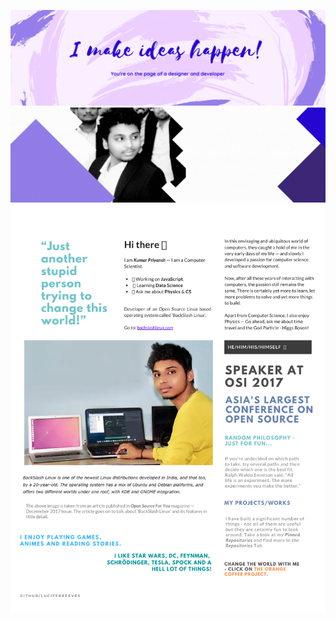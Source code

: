 ![i_make_ideas_happen](https://github.com/luciferreeves/luciferreeves/raw/master/images/i_make_ideas_happen.png)
![my_description](https://github.com/luciferreeves/luciferreeves/raw/master/images/my_description.gif)
![detail](https://github.com/luciferreeves/luciferreeves/raw/master/images/detail.png)

<!-- ### Hi there 👋 -->

<!--
**luciferreeves/luciferreeves** is a ✨ _special_ ✨ repository because its `README.md` (this file) appears on your GitHub profile.

Here are some ideas to get you started:

- 🔭 I’m currently working on ...
- 🌱 I’m currently learning ...
- 👯 I’m looking to collaborate on ...
- 🤔 I’m looking for help with ...
- 💬 Ask me about ...
- 📫 How to reach me: ...
- 😄 Pronouns: ...
- ⚡ Fun fact: ...
-->
